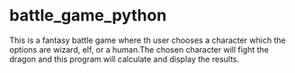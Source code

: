 # battle_game_python

This is a fantasy battle game where th user chooses a character which the options are wizard, elf, or a human.The chosen character will fight the dragon and this program will calculate and display the results.
